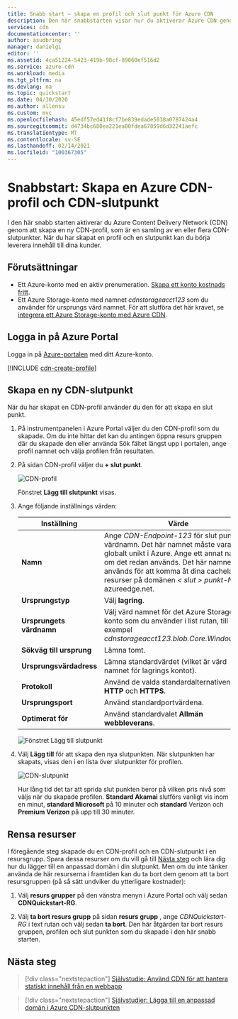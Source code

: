 ```yaml
---
title: Snabb start – skapa en profil och slut punkt för Azure CDN
description: Den här snabbstarten visar hur du aktiverar Azure CDN genom att skapa en ny CDN-profil och CDN-slutpunkt.
services: cdn
documentationcenter: ''
author: asudbring
manager: danielgi
editor: ''
ms.assetid: 4ca51224-5423-419b-98cf-89860ef516d2
ms.service: azure-cdn
ms.workload: media
ms.tgt_pltfrm: na
ms.devlang: na
ms.topic: quickstart
ms.date: 04/30/2020
ms.author: allensu
ms.custom: mvc
ms.openlocfilehash: 45edf57ed41f8cf7be839edade5038a0787424a4
ms.sourcegitcommit: d4734bc680ea221ea80fdea67859d6d32241aefc
ms.translationtype: MT
ms.contentlocale: sv-SE
ms.lasthandoff: 02/14/2021
ms.locfileid: "100367305"
---
```

# <a name="quickstart-create-an-azure-cdn-profile-and-endpoint"></a>Snabbstart: Skapa en Azure CDN-profil och CDN-slutpunkt

I den här snabb starten aktiverar du Azure Content Delivery Network (CDN) genom att skapa en ny CDN-profil, som är en samling av en eller flera CDN-slutpunkter. När du har skapat en profil och en slutpunkt kan du börja leverera innehåll till dina kunder.

## <a name="prerequisites"></a>Förutsättningar

- Ett Azure-konto med en aktiv prenumeration. [Skapa ett konto kostnads fritt](https://azure.microsoft.com/free/?ref=microsoft.com&utm_source=microsoft.com&utm_medium=docs&utm_campaign=visualstudio).
- Ett Azure Storage-konto med namnet *cdnstorageacct123* som du använder för ursprungs värd namnet. För att slutföra det här kravet, se [integrera ett Azure Storage-konto med Azure CDN](cdn-create-a-storage-account-with-cdn.md).

## <a name="sign-in-to-the-azure-portal"></a>Logga in på Azure Portal

Logga in på [Azure-portalen](https://portal.azure.com) med ditt Azure-konto.

[!INCLUDE [cdn-create-profile](../../includes/cdn-create-profile.md)]

## <a name="create-a-new-cdn-endpoint"></a>Skapa en ny CDN-slutpunkt

När du har skapat en CDN-profil använder du den för att skapa en slut punkt.

1. På instrumentpanelen i Azure Portal väljer du den CDN-profil som du skapade. Om du inte hittar det kan du antingen öppna resurs gruppen där du skapade den eller använda Sök fältet längst upp i portalen, ange profil namnet och välja profilen från resultaten.
   
1. På sidan CDN-profil väljer du **+ slut punkt**.
   
    ![CDN-profil](./media/cdn-create-new-endpoint/cdn-select-endpoint.png)
   
    Fönstret **Lägg till slutpunkt** visas.

3. Ange följande inställnings värden:

    | Inställning | Värde |
    | ------- | ----- |
    | **Namn** | Ange *CDN-Endpoint-123* för slut punktens värdnamn. Det här namnet måste vara globalt unikt i Azure. Ange ett annat namn om det redan används. Det här namnet används för att komma åt dina cachelagrade resurser på domänen _&lt; slut &gt; punkt-Name_. azureedge.net.|
    | **Ursprungstyp** | Välj **lagring**. | 
    | **Ursprungets värdnamn** | Välj värd namnet för det Azure Storage konto som du använder i list rutan, till exempel *cdnstorageacct123.blob.Core.Windows.net*. |
    | **Sökväg till ursprung** | Lämna tomt. |
    | **Ursprungsvärdadress** | Lämna standardvärdet (vilket är värd namnet för lagrings kontot). |  
    | **Protokoll** | Använd de valda standardalternativen för **HTTP** och **HTTPS**. |
    | **Ursprungsport** | Använd standardportvärdena. | 
    | **Optimerat för** | Använd standardvalet **Allmän webbleverans**. |

    ![Fönstret Lägg till slutpunkt](./media/cdn-create-new-endpoint/cdn-add-endpoint.png)

3. Välj **Lägg till** för att skapa den nya slutpunkten. När slutpunkten har skapats, visas den i en lista över slutpunkter för profilen.
    
   ![CDN-slutpunkt](./media/cdn-create-new-endpoint/cdn-endpoint-success.png)
    
   Hur lång tid det tar att sprida slut punkten beror på vilken pris nivå som väljs när du skapade profilen. **Standard Akamai** slutförs vanligt vis inom en minut, **standard Microsoft** på 10 minuter och **standard** Verizon och **Premium Verizon** på upp till 30 minuter.

## <a name="clean-up-resources"></a>Rensa resurser

I föregående steg skapade du en CDN-profil och en CDN-slutpunkt i en resursgrupp. Spara dessa resurser om du vill gå till [Nästa steg](#next-steps) och lära dig hur du lägger till en anpassad domän i din slutpunkt. Men om du inte tänker använda de här resurserna i framtiden kan du ta bort dem genom att ta bort resursgruppen (på så sätt undviker du ytterligare kostnader):

1. Välj **resurs grupper** på den vänstra menyn i Azure Portal och välj sedan **CDNQuickstart-RG**.

2. Välj **ta bort resurs grupp** på sidan **resurs grupp** , ange *CDNQuickstart-RG* i text rutan och välj sedan **ta bort**. Den här åtgärden tar bort resurs gruppen, profilen och slut punkten som du skapade i den här snabb starten.

## <a name="next-steps"></a>Nästa steg

> [!div class="nextstepaction"]
> [Självstudie: Använd CDN för att hantera statiskt innehåll från en webbapp](cdn-add-to-web-app.md)

> [!div class="nextstepaction"]
> [Självstudier: Lägga till en anpassad domän i Azure CDN-slutpunkten](cdn-map-content-to-custom-domain.md)
